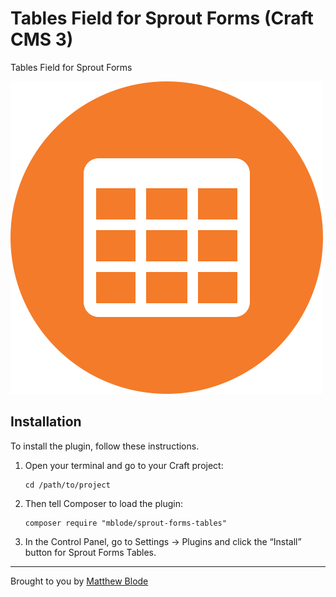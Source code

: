 # Tables Field for Sprout Forms (Craft CMS 3)

Tables Field for Sprout Forms

![Screenshot](resources/img/plugin-logo.png)

## Installation

To install the plugin, follow these instructions.

1. Open your terminal and go to your Craft project:

       cd /path/to/project

2. Then tell Composer to load the plugin:

       composer require "mblode/sprout-forms-tables"

3. In the Control Panel, go to Settings → Plugins and click the “Install” button for Sprout Forms Tables.

-----

Brought to you by [Matthew Blode](https://matthewblode.com/)
